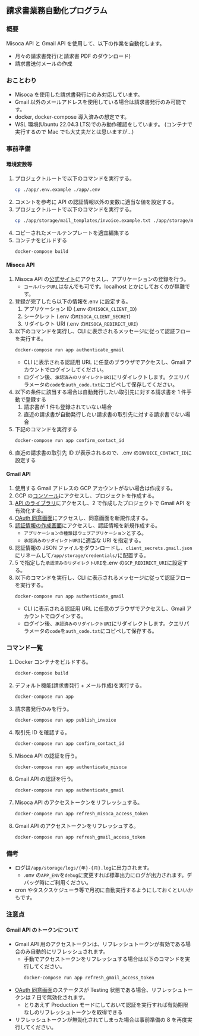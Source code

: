 ## 請求書業務自動化プログラム

### 概要

Misoca API と Gmail API を使用して、以下の作業を自動化します。

- 月々の請求書発行(と請求書 PDF のダウンロード)
- 請求書送付メールの作成

### おことわり

- Misoca を使用した請求書発行にのみ対応しています。
- Gmail 以外のメールアドレスを使用している場合は請求書発行のみ可能です。
- docker, docker-compose 導入済みの想定です。
- WSL 環境(Ubuntu 22.04.3 LTS)でのみ動作確認をしています。 (コンテナで実行するので Mac でも大丈夫だとは思いますが...)

### 事前準備

#### 環境変数等

1. プロジェクトルートで以下のコマンドを実行する。
   ```sh
   cp ./app/.env.example ./app/.env
   ```
2. コメントを参考に API の認証情報以外の変数に適当な値を設定する。
3. プロジェクトルートで以下のコマンドを実行する。
   ```sh
   cp ./app/storage/mail_templates/invoice.example.txt ./app/storage/mail_templates/invoice.txt
   ```
4. コピーされたメールテンプレートを適宜編集する
5. コンテナをビルドする
   ```sh
   docker-compose build
   ```

#### Misoca API

1. Misoca API の[公式サイト](https://doc.misoca.jp/)にアクセスし、アプリケーションの登録を行う。
   - `コールバックURL`はなんでも可です。localhost とかにしておくのが無難です。
2. 登録が完了したら以下の情報を.env に設定する。
   1. アプリケーション ID (.env の`MISOCA_CLIENT_ID`)
   2. シークレット (.env の`MISOCA_CLIENT_SECRET`)
   3. リダイレクト URI (.env の`MISOCA_REDIRECT_URI`)
3. 以下のコマンドを実行し、CLI に表示されるメッセージに従って認証フローを実行する。
   ```sh
   docker-compose run app authenticate_gmail
   ```
   - CLI に表示される認証用 URL に任意のブラウザでアクセスし、Gmail アカウントでログインしてください。
   - ログイン後、`承認済みのリダイレクトURI`にリダイレクトします。クエリパラメータの`code`を`auth_code.txt`にコピペして保存してください。
4. 以下の条件に該当する場合は自動発行したい取引先に対する請求書を 1 件手動で登録する
   1. 請求書が 1 件も登録されていない場合
   2. 直近の請求書が自動発行したい請求書の取引先に対する請求書でない場合
5. 下記のコマンドを実行する
   ```sh
   docker-compose run app confirm_contact_id
   ```
6. 直近の請求書の取引先 ID が表示されるので、.env の`INVOICE_CONTACT_ID`に設定する

#### Gmail API

1. 使用する Gmail アドレスの GCP アカウントがない場合は作成する。
2. GCP の[コンソール](https://console.cloud.google.com/welcome)にアクセスし、プロジェクトを作成する。
3. [API のライブラリ](https://console.cloud.google.com/apis/library)にアクセスし、2 で作成したプロジェクトで Gmail API を有効化する。
4. [OAuth 同意画面](https://console.cloud.google.com/apis/credentials/consent)にアクセスし、同意画面を新規作成する。
5. [認証情報の作成画面](https://console.cloud.google.com/apis/credentials/oauthclient)にアクセスし、認証情報を新規作成する。
   - `アプリケーションの種類`は`ウェブアプリケーション`とする。
   - `承認済みのリダイレクトURI`に適当な URI を指定する。
6. 認証情報の JSON ファイルをダウンロードし、`client_secrets.gmail.json`にリネームして`/app/storage/credentials/`に配置する。
7. 5 で指定した`承認済みのリダイレクトURI`を.env の`GCP_REDIRECT_URI`に設定する。
8. 以下のコマンドを実行し、CLI に表示されるメッセージに従って認証フローを実行する。
   ```sh
   docker-compose run app authenticate_gmail
   ```
   - CLI に表示される認証用 URL に任意のブラウザでアクセスし、Gmail アカウントでログインする。
   - ログイン後、`承認済みのリダイレクトURI`にリダイレクトします。クエリパラメータの`code`を`auth_code.txt`にコピペして保存する。

### コマンド一覧

1. Docker コンテナをビルドする。

   ```sh
   docker-compose build
   ```

2. デフォルト機能(請求書発行 + メール作成)を実行する。

   ```sh
   docker-compose run app
   ```

3. 請求書発行のみを行う。

   ```sh
   docker-compose run app publish_invoice
   ```

4. 取引先 ID を確認する。

   ```sh
   docker-compose run app confirm_contact_id
   ```

5. Misoca API の認証を行う。

   ```sh
   docker-compose run app authenticate_misoca
   ```

6. Gmail API の認証を行う。

   ```sh
   docker-compose run app authenticate_gmail
   ```

7. Misoca API のアクセストークンをリフレッシュする。

   ```sh
   docker-compose run app refresh_misoca_access_token
   ```

8. Gmail API のアクセストークンをリフレッシュする。
   ```sh
   docker-compose run app refresh_gmail_access_token
   ```

### 備考

- ログは`/app/storage/logs/{年}-{月}.log`に出力されます。
  - .env の`APP_ENV`を`debug`に変更すれば標準出力にログが出力されます。デバッグ時にご利用ください。
- cron やタスクスケジューラ等で月初に自動実行するようにしておくといいかもです。

### 注意点

#### Gmail API のトークンについて

- Gmail API 用のアクセストークンは、リフレッシュトークンが有効である場合のみ自動的にリフレッシュされます。
  - 手動でアクセストークンをリフレッシュする場合は以下のコマンドを実行してください。
    ```sh
    docker-compose run app refresh_gmail_access_token
    ```
- [OAuth 同意画面](https://console.cloud.google.com/apis/credentials/consent)のステータスが Testing 状態である場合、リフレッシュトークンは 7 日で無効化されます。
  - とりあえず Production モードにしておいて認証を実行すれば有効期限なしのリフレッシュトークンを取得できる
- リフレッシュトークンが無効化されてしまった場合は事前準備の 8 を再度実行してください。
